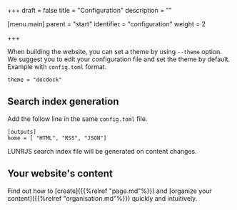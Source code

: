 +++
draft = false
title = "Configuration"
description = ""

[menu.main]
parent = "start"
identifier = "configuration"
weight = 2

+++

When building the website, you can set a theme by using `--theme` option. We suggest you to edit your configuration file and set the theme by default. Example with `config.toml` format.
<!--more-->
```
theme = "docdock"
```

## Search index generation

Add the follow line in the same `config.toml` file.

```
[outputs]
home = [ "HTML", "RSS", "JSON"]
```

LUNRJS search index file will be generated on content changes.

## Your website's content

Find out how to [create]({{%relref "page.md"%}}) and [organize your content]({{%relref "organisation.md"%}}) quickly and intuitively.